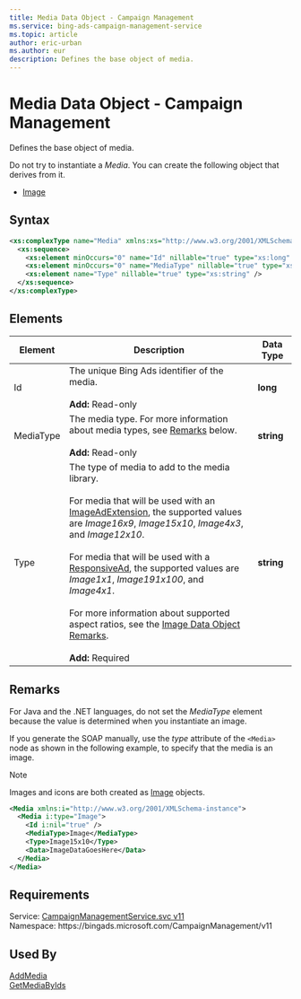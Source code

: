```yaml
---
title: Media Data Object - Campaign Management
ms.service: bing-ads-campaign-management-service
ms.topic: article
author: eric-urban
ms.author: eur
description: Defines the base object of media.
---
```

# Media Data Object - Campaign Management
Defines the base object of media.

Do not try to instantiate a *Media*. You can create the following object that derives from it.
- [Image](image.md)  

## Syntax
```xml
<xs:complexType name="Media" xmlns:xs="http://www.w3.org/2001/XMLSchema">
  <xs:sequence>
    <xs:element minOccurs="0" name="Id" nillable="true" type="xs:long" />
    <xs:element minOccurs="0" name="MediaType" nillable="true" type="xs:string" />
    <xs:element name="Type" nillable="true" type="xs:string" />
  </xs:sequence>
</xs:complexType>
```

## <a name="elements"></a>Elements


|Element|Description|Data Type|
|-----------|---------------|-------------|
|<a name="id"></a>Id|The unique Bing Ads identifier of the media.<br/><br/>**Add:** Read-only|**long**|
|<a name="mediatype"></a>MediaType|The media type. For more information about media types, see [Remarks](#remarks) below.<br/><br/>**Add:** Read-only|**string**|
|<a name="type"></a>Type|The type of media to add to the media library.<br /><br />For media that will be used with an [ImageAdExtension](imageadextension.md), the supported values are *Image16x9*, *Image15x10*, *Image4x3*, and *Image12x10*.<br /><br />For media that will be used with a [ResponsiveAd](responsivead.md), the supported values are *Image1x1*, *Image191x100*, and *Image4x1*.<br /><br />For more information about supported aspect ratios, see the [Image Data Object Remarks](image.md#remarks).<br/><br/>**Add:** Required|**string**|

## <a name="remarks"></a>Remarks
For Java and the .NET languages, do not set the *MediaType* element because the value is determined when you instantiate an image.

If you generate the SOAP manually, use the *type* attribute of the `<Media>` node as shown in the following example, to specify that the media is an image.

> [!NOTE]
> Images and icons are both created as [Image](image.md) objects. 

```xml
<Media xmlns:i="http://www.w3.org/2001/XMLSchema-instance">
  <Media i:type="Image">
    <Id i:nil="true" />
    <MediaType>Image</MediaType>
    <Type>Image15x10</Type>
    <Data>ImageDataGoesHere</Data>
  </Media>
</Media>
```

## Requirements
Service: [CampaignManagementService.svc v11](https://campaign.api.bingads.microsoft.com/Api/Advertiser/CampaignManagement/v11/CampaignManagementService.svc)  
Namespace: https\://bingads.microsoft.com/CampaignManagement/v11  

## Used By
[AddMedia](addmedia.md)  
[GetMediaByIds](getmediabyids.md)  
